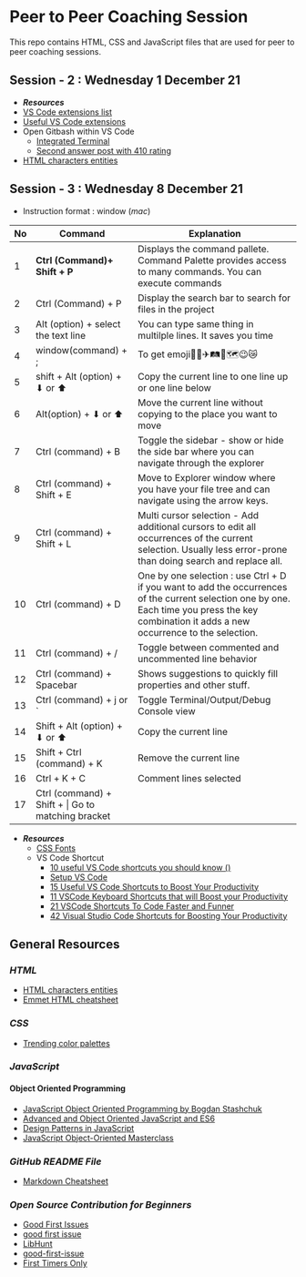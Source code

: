 # Peer to Peer Coaching Session

This repo contains HTML, CSS and JavaScript files that are used for peer to peer coaching sessions.

## Session - 2 : Wednesday 1 December 21

- **_Resources_**
- [VS Code extensions list ](https://javascript.plainenglish.io/a-guide-to-the-20-best-vscode-extensions-for-frontend-developers-f75a5d716091)
- [Useful VS Code extensions](https://www.blog.duomly.com/13-useful-vs-code-extensions-for-front-end-development/)
- Open Gitbash within VS Code
  - [Integrated Terminal](https://code.visualstudio.com/docs/editor/integrated-terminal)
  - [Second answer post with 410 rating](https://stackoverflow.com/questions/42606837/how-do-i-use-bash-on-windows-from-the-visual-studio-code-integrated-terminal)
- [HTML characters entities](https://dev.w3.org/html5/html-author/charref)

## Session - 3 : Wednesday 8 December 21

- Instruction format : window (*mac*)

|No| Command                       | Explanation                                |
| ---|----------------------------- | ------------------------------------------ |
|1|**Ctrl (Command)+ Shift + P**| Displays the command pallete. Command Palette provides access to many commands. You can execute commands|
|2|Ctrl (Command) + P| Display the search bar to search for files in the project|
|3| Alt (option) + select the text line | You can type same thing in multilple lines. It saves you time |
|4|window(command) + ;| To get emoji🙌🚉✈🛤🗾🗺😉😿|
|5|shift + Alt (option) + ⬇ or ⬆|Copy the current line to one line up or one line below|
|6|Alt(option) + ⬇ or ⬆|Move the current line without copying to the place you want to move|
|7|Ctrl (command) + B| Toggle the sidebar - show or hide the side bar where you can navigate through the explorer|
|8|Ctrl (command) + Shift + E| Move to Explorer window where you have your file tree and can navigate using the arrow keys.|
|9|Ctrl (command) + Shift + L| Multi cursor selection - Add additional cursors to edit all occurrences of the current selection. Usually less error-prone than doing search and replace all.|
|10|Ctrl (command) + D|One by one selection : use Ctrl + D if you want to add the occurrences of the current selection one by one. Each time you press the key combination it adds a new occurrence to the selection.|
|11|Ctrl (command) + /|Toggle between commented and uncommented line behavior|
|12|Ctrl (command) + Spacebar|Shows suggestions to quickly fill properties and other stuff.|
|13|Ctrl (command) + j or `| Toggle Terminal/Output/Debug Console view|
|14|Shift + Alt (option) + ⬇ or ⬆ | Copy the current line|
|15|Shift + Ctrl (command) + K |Remove the current line|
|16|Ctrl + K + C| Comment lines selected|
|17|Ctrl (command) + Shift + \| Go to matching bracket|


- **_Resources_**
  - [CSS Fonts](https://www.cssfontstack.com/)
  - VS Code Shortcut
    - [10 useful VS Code shortcuts you should know ()](https://dev.to/simonpaix/10-useful-vs-code-shortcuts-you-should-know-42m)
    - [Setup VS Code](https://dev.to/yogeshdev/setup-vs-code-for-designer-and-front-end-developers-1fli)
    - [15 Useful VS Code Shortcuts to Boost Your Productivity](https://betterprogramming.pub/15-useful-vscode-shortcuts-to-boost-your-productivity-415de3cb1910)
    - [11 VSCode Keyboard Shortcuts that will Boost your Productivity](https://www.desuvit.com/11-vscode-keyboard-shortcuts-that-will-boost-your-productivity/)
    - [21 VSCode Shortcuts To Code Faster and Funner](https://jsmanifest.com/21-vscode-shortcuts-to-code-faster-and-funner/)
    - [42 Visual Studio Code Shortcuts for Boosting Your Productivity](https://www.sitepoint.com/visual-studio-code-keyboard-shortcuts/)

## General Resources

### **_HTML_**
- [HTML characters entities](https://dev.w3.org/html5/html-author/charref)
- [Emmet HTML cheatsheet](https://docs.emmet.io/cheat-sheet/)

### ***CSS***

- [Trending color palettes](https://coolors.co/palettes/trending)

### ***JavaScript***

#### Object Oriented Programming
- [JavaScript Object Oriented Programming by Bogdan Stashchuk](https://www.udemy.com/course/object-oriented-programming-javascript/)
- [Advanced and Object Oriented JavaScript and ES6](https://www.udemy.com/course/advanced-and-object-oriented-javascript/)
- [Design Patterns in JavaScript](https://www.udemy.com/course/design-patterns-javascript/) 
- [JavaScript Object-Oriented Masterclass](https://www.udemy.com/course/javascript-object-oriented-masterclass/)
### ***GitHub README File***

- [Markdown Cheatsheet](https://github.com/adam-p/markdown-here/wiki/Markdown-Cheatsheet#tables)


### ***Open Source Contribution for Beginners***
- [Good First Issues ](http://goodfirstissues.com/)
- [good first issue](https://goodfirstissue.dev/)
- [LibHunt](https://www.libhunt.com/topic/good-first-issue)
- [good-first-issue ](https://github.com/topics/good-first-issue)
- [First Timers Only](https://www.firsttimersonly.com/)